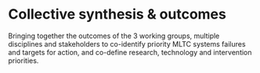 # Collective synthesis & outcomes

Bringing together the outcomes of the 3 working groups, multiple disciplines and stakeholders to co-identify priority MLTC systems failures and targets for action, and co-define research, technology and intervention priorities.
